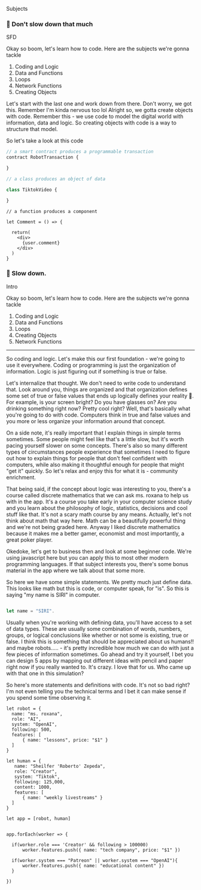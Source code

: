 Subjects
### 🚧 Don't slow down that much 
SFD

Okay so boom, let's learn how to code. Here are the subjects we're gonna tackle

1. Coding and Logic
2. Data and Functions
3. Loops
4. Network Functions
5. Creating Objects


Let's start with the last one and work down from there. Don't worry, we got this. Remember I'm kinda nervous too lol
Alright so, we gotta create objects with code. Remember this - we use code to model the digital world with information, data and logic.
So  creating objects with code is a way to structure that model.

So let's take a look at this code

```ts
// a smart contract produces a programmable transaction
contract RobotTransaction {

}

```


```ts
// a class produces an object of data

class TiktokVideo {

}

```

```tsx
// a function produces a component

let Comment = () => {

  return(
    <div>
      {user.comment}
    </div>
  )
}

```






### 🚧 Slow down.

Intro

Okay so boom, let's learn how to code. Here are the subjects we're gonna tackle

1. Coding and Logic
2. Data and Functions
3. Loops
4. Creating Objects
5. Network Functions

---

So coding and logic. Let's make this our first foundation - we're going to use it everywhere. Coding or programming is just the organization of information. Logic is just figuring out if something is true or false.

Let's internalize that thought. We don't need to write code to understand that. Look around you, things are organized and that organization defines some set of true or false values that ends up logically defines your reality 👀. For example, is your screen bright? Do you have glasses on? Are you drinking something right now? Pretty cool right? Well, that's basically what you're going to do with code. Computers think in true and false values and you more or less organize your information around that concept.

On a side note, it's really important that I explain things in simple terms sometimes. Some people might feel like that's a little slow, but it's worth pacing yourself slower on some concepts. There's also so many different types of circumstances people experience that sometimes I need to figure out how to explain things for people that don't feel confident with computers, while also making it thoughtful enough for people that might "get it" quickly. So let's relax and enjoy this for what it is - community enrichment.

That being said, if the concept about logic was interesting to you, there's a course called discrete mathematics that we can ask ms. roxana to help us with in the app. It's a course you take early in your computer science study and you learn about the philosophy of logic, statistics, decisions and cool stuff like that. It's not a scary math course by any means. Actually, let's not think about math that way here. Math can be a beautifully powerful thing and we're not being graded here. Anyway I liked discrete mathematics because it makes me a better gamer, economist and most importantly, a great poker player.

Okedoke, let's get to business then and look at some beginner code. We're using javascript here but you can apply this to most other modern programming languages. If that subject interests you, there's some bonus material in the app where we talk about that some more.

So here we have some simple statements. We pretty much just define data. This looks like math but this is code, or computer speak, for "is". So this is saying "my name is SIRI" in computer.

```js

let name = "SIRI".

```

Usually when you're working with defining data, you'll have access to a set of data types. These are usually some combination of words, numbers, groups, or logical conclusions like whether or not some is existing, true or false. I think this is something that should be appreciated about us humans!! and maybe robots..... - it's pretty incredible how much we can do with just a few pieces of information sometimes. Go ahead and try it yourself, I bet you can design 5 apps by mapping out different ideas with pencil and paper right now if you really wanted to. It's crazy. I love that for us.  Who came up with that one in this simulation?

So here's more statements and definitions with code. It's not so bad right? I'm not even telling you the technical terms and I bet it can make sense if you spend some time observing it.

``` 
let robot = {
  name: "ms. roxana",
  role: "AI",
  system: "OpenAI",
  following: 500,
  features: [
      { name: "lessons", price: "$1" }
  ]
}

let human = {
   name: "Sheilfer 'Roberto' Zepeda",
   role: "Creator",
   system: "Tiktok",
   following: 125,000,
   content: 1000,
   features: [
      { name: "weekly livestreams" }
  ]
}

let app = [robot, human]


app.forEach(worker => {

  if(worker.role === 'Creator' && following > 100000)
      worker.features.push({ name: "tech company", price: "$1" })
      
  if(worker.system === "Patreon" || worker.system === "OpenAI"){
      worker.features.push({ name: "educational content" })
  }
   
})



```
